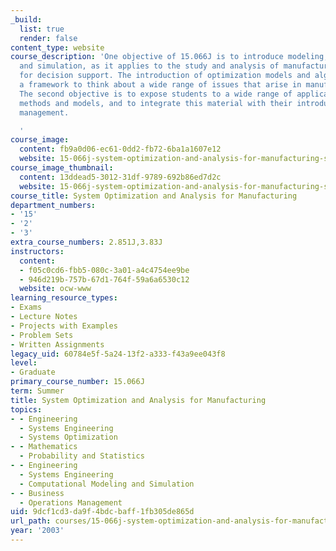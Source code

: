 ```yaml
---
_build:
  list: true
  render: false
content_type: website
course_description: 'One objective of 15.066J is to introduce modeling, optimization
  and simulation, as it applies to the study and analysis of manufacturing systems
  for decision support. The introduction of optimization models and algorithms provide
  a framework to think about a wide range of issues that arise in manufacturing systems.
  The second objective is to expose students to a wide range of applications for these
  methods and models, and to integrate this material with their introduction to operations
  management.

  '
course_image:
  content: fb9a0d06-ec61-0dd2-fb72-6ba1a1607e12
  website: 15-066j-system-optimization-and-analysis-for-manufacturing-summer-2003
course_image_thumbnail:
  content: 13ddead5-3012-31df-9789-692b86ed7d2c
  website: 15-066j-system-optimization-and-analysis-for-manufacturing-summer-2003
course_title: System Optimization and Analysis for Manufacturing
department_numbers:
- '15'
- '2'
- '3'
extra_course_numbers: 2.851J,3.83J
instructors:
  content:
  - f05c0cd6-fbb5-080c-3a01-a4c4754ee9be
  - 946d219b-757b-67d1-764f-59a6a6530c12
  website: ocw-www
learning_resource_types:
- Exams
- Lecture Notes
- Projects with Examples
- Problem Sets
- Written Assignments
legacy_uid: 60784e5f-5a24-13f2-a333-f43a9ee043f8
level:
- Graduate
primary_course_number: 15.066J
term: Summer
title: System Optimization and Analysis for Manufacturing
topics:
- - Engineering
  - Systems Engineering
  - Systems Optimization
- - Mathematics
  - Probability and Statistics
- - Engineering
  - Systems Engineering
  - Computational Modeling and Simulation
- - Business
  - Operations Management
uid: 9dcf1cd3-da9f-4bdc-baff-1fb305de865d
url_path: courses/15-066j-system-optimization-and-analysis-for-manufacturing-summer-2003
year: '2003'
---
```

